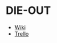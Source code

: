 # DIE-OUT

- [Wiki](https://dieout.kwiki.io/)
- [Trello](https://trello.com/arbeitsbereich70620983)
